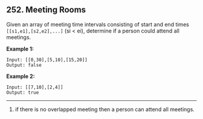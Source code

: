 ## 252. Meeting Rooms

Given an array of meeting time intervals consisting of start and end times `[[s1,e1],[s2,e2],...]` (si < ei), determine if a person could attend all meetings.

**Example 1:**

```
Input: [[0,30],[5,10],[15,20]]
Output: false
```

**Example 2:**

```
Input: [[7,10],[2,4]]
Output: true
```

---

1. if there is no overlapped meeting then a person can attend all meetings.